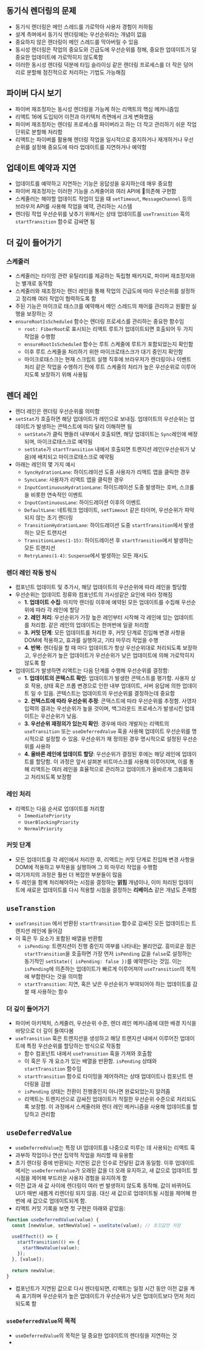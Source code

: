 ## 동기식 렌더링의 문제
- 동기식 렌더링은 메인 스레드를 가로막아 사용자 경험이 저하됨
- 설계 측며에서 동기식 렌더링에는 우선순위라는 개념이 없음
- 중요하지 않은 렌더링이 메인 스레드를 막아버릴 수 있음
- 동시성 렌더링은 작업의 중요도와 긴급도에 우선순위를 정해, 중요한 업데이트가 덜 중요한 업데이트에 가로막히지 않도록함
- 이러한 동시성 렌더링 덕분에 타임 슬라이싱 같은 렌더링 프로세스를 더 작은 덩어리로 분할해 점진적으로 처리하는 기법도 가능해짐

## 파이버 다시 보기
- 파이버 재조정자는 동시성 렌더링을 가능케 하는 리액트의 핵심 메커니즘임
- 리액트 16에 도입되어 이전과 아키텍처 측면에서 크게 변화했음
- 파이버 재조정자는 렌더링 프로세스를 파이버라고 하는 더 작고 관리하기 쉬운 작업 단위로 분할해 처리함
- 리액트는 파이버를 활용해 렌더링 작업을 일시적으로 중지하거나 재개하거나 우선순위를 설정해 중요도에 따라 업데이트를 지연하거나 예약함

## 업데이트 예약과 지연
- 업데이트를 예약하고 지연하는 기능은 응답성을 유지하는데 매우 중요함
- 파이버 재조정자는 이러한 기능을 스케줄어와 여러 API에 의존해 구현함
- 스케줄러는 해야할 업데이트 작업이 있을 떄 `setTimeout`, `MessageChannel` 등의 브라우저 API를 사용해 작업을 예약, 관리하는 시스템
- 렌더링 작업 우선순위를 낮추기 위해서는 상태 업데이트를 `useTransition` 훅의 `startTransition` 함수로 감싸면 됨

## 더 깊이 들어가기
### 스케줄러
- 스케줄러는 타이밍 관련 유틸리티를 제공하는 독립형 패키지로, 파이버 재조정자와는 별개로 동작함
- 스케줄러와 재조정자는 렌더 레인을 통해 작업의 긴급도에 따라 우선순위를 설정하고 정리해 여러 작업이 협력하도록 함
- 주된 기능은 마이크로 태스크를 예약해서 메인 스레드의 제어를 관리하고 원활한 실행을 보장하는 것
- `ensureRootIsScheduled` 함수는 렌더링 프로세스를 관리하는 중요한 함수임
	- `root: FiberRoot`로 표시되는 리액트 루트가 업데이트되면 호출되어 두 가지 작업을 수행함
	- `ensureRootIsScheduled` 함수는 루트 스케줄에 루트가 포함되었는지 확인함
	- 이후 루트 스케줄을 처리하기 위한 마이크로태스크가 대기 중인지 확인함
	- 마이크로태스크는 현재 스크립트 실행 직후에 브라우저가 렌더링이나 이벤트 처리 같은 작업을 수행하기 전에 루트 스케줄의 처리가 높은 우선순위로 이루어지도록 보장하기 위해 사용됨

## 렌더 레인
- 렌더 레인은 렌더링 우선순위를 의미함
- `setStat`가 호출하면 해당 업데이트가 레인으로 보내짐. 업데이트의 우선순위는 업데이트가 발생하는 콘텍스트에 따라 달리 이해하면 됨
	- `setState`가 클릭 핸들러 내부에서 호출되면, 해당 업데이트는 `Sync`레인에 배정되며, 마이크로태스크로 예약됨
	- `setState`가 `startTransition` 내에서 호출되면 트랜지션 레인(우선순위가 낮음)에 배치되고 마이크로태스크로 예약됨
- 아래는 레인의 몇 가지 예시
	- `SyncHydrationLane`: 하이드레이션 도중 사용자가 리액트 앱을 클릭한 경우
	- `SyncLane`: 사용자가 리액트 앱을 클릭한 경우
	- `InputContinuousHydrationLane`: 하이드레이션 도중 발생하는 호버, 스크롤을 비롯한 연속적인 이벤트
	- `InputContinuousLane`: 하이드레이션 이후의 이벤트
	- `DefaultLane`: 네트워크 업데이트, `setTimeout` 같은 타이머, 우선순위가 파악되지 않는 초기 렌더링
	- `TransitionHydrationLane`: 하이드레이션 도중 `startTransition`에서 발생하는 모든 트랜지션
	- `TransitionLanes(1-15)`: 하이드레이션 후 `startTransition`에서 발생하는 모든 트랜지션
	- `RetryLanes(1-4)`: `Suspense`에서 발생하는 모든 재시도

### 렌더 레인 작동 방식
- 컴포넌트 업데이트 및 추가시, 해당 업데이트의 우선순위에 따라 레인을 할당함
- 우선순위는 업데이트 정류와 컴포넌트의 가시성같은 요인에 따라 정해짐
	- **1. 업데이트 수집**: 마지막 렌더링 이후에 예약된 모든 업데이트를 수집해 우선순위에 따라 각 레인에 할당
	- **2. 레인 처리**: 우선순위가 가장 높은 레인부터 시작해 각 레인에 있는 업데이트를 처리함. 같은 레인의 업데이트는 한꺼번에 일괄 처리함
	- **3. 커밋 단계**: 모든 업데이트를 처리한 후, 커밋 단계로 진입해 변경 사항을 DOM에 적용하고, 효과를 실행하고, 기타 마무리 작업을 수행
	- **4. 반복**: 렌더링을 할 때 마다 업데이트가 항상 우선순위대로 처리되도록 보장하고, 우선순위가 높은 업데이트가 우선순위가 낮은 업데이트에 의해 가로막히지 않도록 함
- 업데이트가 발생하면 리액트는 다음 단계를 수행해 우선순위를 결정함:
	- **1. 업데이트의 콘텍스트 확인**: 업데이트가 발생한 콘텍스트를 평가함. 사용자 상호 작용, 상태 혹은 프롭 변경으로 인한 내부 업데이트, 서버 응답에 의한 업데이트 일 수 있음. 콘텍스트는 업데이트의 우선순위를 결정하는데 중요함
	- **2. 컨텍스트에 따라 우선순위 추정**: 콘텍스트에 따라 우선순위를 추정함. 사영자 입력의 결과는 우선순위가 높을 것이며, 백그라운드 프로세스가 발생시킨 업데이트는 우선순위가 낮음.
	- **3. 우선순위 재정의가 있는지 확인**: 경우에 따라 개발자는 리액트의 `useTransition` 또는 `useDeferredValue` 훅을 사용해 업데이트 우선순위를 명시적으로 설정할 수 있음. 우선순위가 재 정의된 경우 명시적으로 설정된 우선순위를 사용하
	- **4. 올바른 레인에 업데이트 할당**: 우선순위가 결정된 후에는 해당 레인에 업데이트를 할당함. 이 과정은 앞서 살펴본 비트마스크를 사용해 이루어지며, 이를 통해 리액트는 여러 레인을 효율적으로 관리하고 업데이트가 올바르게 그룹화되고 처리되도록 보장함

### 레인 처리
- 리액트는 다음 순서로 업데이트를 처리함
	- `ImmediatePriority`
	- `UserBlockingPriority`
	- `NormalPriority`

### 커밋 단계
- 모든 업데이트를 각 레인에서 처리한 후, 리액트는 커밋 단계로 진입해 변경 사항을 DOM에 적용하고 부작용을 실행하며 그 외 마무리 작업을 수행함
- 여기까지의 과정은 훨씬 더 복잡한 부분들이 많음
- 두 레인을 함꼐 처리해야하는 시점을 결정하는 **얽힘** 개념이나, 이미 처리된 업데이트에 새로운 업데이트를 다시 적용할 시점을 결정하는 **리베이스** 같은 개념도 존재함

## `useTranstion`
- `useTransition` 에서 반환된 `startTransition` 함수로 감싸진 모든 업데이트는 트랜지션 레인에 들어감
- 이 훅은 두 요소가 포함된 배열을 반환함
	- `isPending`: 트랜지션이 진행 중인지 여부를 나타내는 불리언값. 흥미로운 점은 `startTransition`을 호출하면 가장 먼저 `isPending` 값을 `false`로 설정하는 동기적인 `setState({ isPending: false })`를 예약한다는 것임. 이는 `isPending`에 의존하는 업데이트가 빠르게 이루어져야 `useTransition`의 목적에 부합한다는 것을 의미함
	- `startTransition`: 지연, 혹은 낮은 우선순위가 부여되어야 하는 업데이트를 감쌀 때 사용하는 함수

### 더 깊이 들어가기
- 파이버 아키텍처, 스케줄러, 우선순위 수준, 렌더 레인 메커니즘에 대한 배경 지식을 바탕으로 더 깊이 들여다봄
- `useTransition` 훅은 트랜지션을 생성하고 해당 트랜지션 내에서 이루어진 업데이트에 특정 우선순위를 할당하는 방식으로 작동함
	- 함수 컴포넌트 내에서 `useTransition` 훅을 가져와 호출함
	- 이 훅은 두 개 요소가 있는 배열을 반환함. `isPending` 상태와 `startTransition` 함수임
	- `startTransition` 함수로 타이밍을 제어하려는 상태 업데이트나 컴포넌트 렌더링을 감쌈
	- `isPending` 상태는 전환이 진행중인지 아니면 완료되었는지 알려줌
	- 리액트는 트랜지션으로 감싸진 업데이트가 적절한 우선순위 수준으로 처리되도록 보장함. 이 과정에서 스케줄러와 렌더 레인 메커니즘을 사용해 업데이트를 할당하고 관리함

## `useDeferredValue`
- `useDeferredValue`는 특정 UI 업데이트를 나중으로 미루는 데 사용되는 리액트 훅
- 과부하 작업이나 연산 집약적 작업을 처리할 때 유용함
- 초기 렌더링 중에 반환되는 지연된 값은 인수로 전달된 값과 동일함. 이후 업데이트에서는 `useDeferredValue`가 오래된 값을 더 오래 유지하고, 새 값으로 업데이트 할 시점을 제어해 부드러운 사용자 경험을 유지하게 함
- 이전 값과 새 값 사이에 렌더링이 여러 번 발생하지 않도록 동작해. 값이 바뀌어도 UI가 매번 새롭게 리렌더링 되지 않음. 대신 새 값으로 업데이트될 시점을 제어해 한 번에 새 값으로 업데이트되게 함.
- 리액트 커밋 기록을 보면 첫 구현은 아래와 같았음:

```js
function useDeferredValue(value) {
  const [newValue, setNewValue] = useState(value); // 초깃값만 저장
  
  useEffect(() => {
    startTransition(() => {
      startNewValue(value);
    });
  }, [value]);
  
  return newValue;
}
```

- 컴포넌트가 지연된 값으로 다시 렌더링되면, 리액트는 일정 시간 동안 이전 값을 계속 표기하며 우선순위가 높은 업데이트가 우선순위가 낮은 업데이트보다 먼저 처리되도록 함

### `useDeferredValue`의 목적
- `useDeferredValue`의 목적은 덜 중요한 업데이트의 렌더링을 지연하는 것
- 
